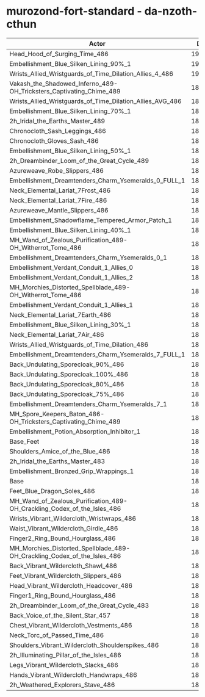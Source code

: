 # murozond-fort-standard - da-nzoth-cthun
| Actor | DPS | Increase |
|---|:---:|:---:|
|Head_Hood_of_Surging_Time_486|190962|1.79%|
|Embellishment_Blue_Silken_Lining_90%_1|190493|1.54%|
|Wrists_Allied_Wristguards_of_Time_Dilation_Allies_4_486|190354|1.47%|
|Vakash_the_Shadowed_Inferno_489-OH_Tricksters_Captivating_Chime_489|189919|1.23%|
|Wrists_Allied_Wristguards_of_Time_Dilation_Allies_AVG_486|189835|1.19%|
|Embellishment_Blue_Silken_Lining_70%_1|189824|1.18%|
|2h_Iridal_the_Earths_Master_489|189812|1.18%|
|Chronocloth_Sash_Leggings_486|189725|1.13%|
|Chronocloth_Gloves_Sash_486|189565|1.04%|
|Embellishment_Blue_Silken_Lining_50%_1|189166|0.83%|
|2h_Dreambinder_Loom_of_the_Great_Cycle_489|189159|0.83%|
|Azureweave_Robe_Slippers_486|189130|0.81%|
|Embellishment_Dreamtenders_Charm_Ysemeralds_0_FULL_1|189035|0.76%|
|Neck_Elemental_Lariat_7Frost_486|188966|0.73%|
|Neck_Elemental_Lariat_7Fire_486|188946|0.71%|
|Azureweave_Mantle_Slippers_486|188912|0.70%|
|Embellishment_Shadowflame_Tempered_Armor_Patch_1|188865|0.67%|
|Embellishment_Blue_Silken_Lining_40%_1|188840|0.66%|
|MH_Wand_of_Zealous_Purification_489-OH_Witherrot_Tome_486|188820|0.65%|
|Embellishment_Dreamtenders_Charm_Ysemeralds_0_1|188686|0.58%|
|Embellishment_Verdant_Conduit_1_Allies_0|188618|0.54%|
|Embellishment_Verdant_Conduit_1_Allies_2|188609|0.54%|
|MH_Morchies_Distorted_Spellblade_489-OH_Witherrot_Tome_486|188590|0.53%|
|Embellishment_Verdant_Conduit_1_Allies_1|188581|0.52%|
|Neck_Elemental_Lariat_7Earth_486|188552|0.50%|
|Embellishment_Blue_Silken_Lining_30%_1|188536|0.50%|
|Neck_Elemental_Lariat_7Air_486|188378|0.41%|
|Wrists_Allied_Wristguards_of_Time_Dilation_486|188337|0.39%|
|Embellishment_Dreamtenders_Charm_Ysemeralds_7_FULL_1|188287|0.36%|
|Back_Undulating_Sporecloak_90%_486|188201|0.32%|
|Back_Undulating_Sporecloak_100%_486|188184|0.31%|
|Back_Undulating_Sporecloak_80%_486|188063|0.24%|
|Back_Undulating_Sporecloak_75%_486|188028|0.23%|
|Embellishment_Dreamtenders_Charm_Ysemeralds_7_1|187951|0.18%|
|MH_Spore_Keepers_Baton_486-OH_Tricksters_Captivating_Chime_489|187886|0.15%|
|Embellishment_Potion_Absorption_Inhibitor_1|187880|0.15%|
|Base_Feet|187835|0.12%|
|Shoulders_Amice_of_the_Blue_486|187705|0.05%|
|2h_Iridal_the_Earths_Master_483|187688|0.04%|
|Embellishment_Bronzed_Grip_Wrappings_1|187660|0.03%|
|Base|187605|0.00%|
|Feet_Blue_Dragon_Soles_486|187489|-0.06%|
|MH_Wand_of_Zealous_Purification_489-OH_Crackling_Codex_of_the_Isles_486|187459|-0.08%|
|Wrists_Vibrant_Wildercloth_Wristwraps_486|187377|-0.12%|
|Waist_Vibrant_Wildercloth_Girdle_486|187376|-0.12%|
|Finger2_Ring_Bound_Hourglass_486|187362|-0.13%|
|MH_Morchies_Distorted_Spellblade_489-OH_Crackling_Codex_of_the_Isles_486|187305|-0.16%|
|Back_Vibrant_Wildercloth_Shawl_486|187286|-0.17%|
|Feet_Vibrant_Wildercloth_Slippers_486|187165|-0.23%|
|Head_Vibrant_Wildercloth_Headcover_486|187097|-0.27%|
|Finger1_Ring_Bound_Hourglass_486|187089|-0.28%|
|2h_Dreambinder_Loom_of_the_Great_Cycle_483|187063|-0.29%|
|Back_Voice_of_the_Silent_Star_457|187040|-0.30%|
|Chest_Vibrant_Wildercloth_Vestments_486|187035|-0.30%|
|Neck_Torc_of_Passed_Time_486|187035|-0.30%|
|Shoulders_Vibrant_Wildercloth_Shoulderspikes_486|186803|-0.43%|
|2h_Illuminating_Pillar_of_the_Isles_486|186737|-0.46%|
|Legs_Vibrant_Wildercloth_Slacks_486|186654|-0.51%|
|Hands_Vibrant_Wildercloth_Handwraps_486|186540|-0.57%|
|2h_Weathered_Explorers_Stave_486|186442|-0.62%|
